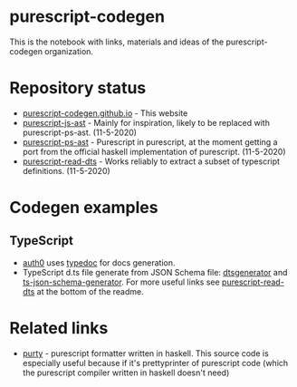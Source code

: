 # purescript-codegen

This is the notebook with links, materials and ideas of the purescript-codegen organization.

# Repository status

* [purescript-codegen.github.io](https://github.com/purescript-codegen/purescript-codegen.github.io) - This website
* [purescript-js-ast](https://github.com/purescript-codegen/purescript-ps-ast) - Mainly for inspiration, likely to be replaced with purescript-ps-ast. (11-5-2020)
* [purescript-ps-ast](https://github.com/purescript-codegen/purescript-ps-ast) - Purescript in purescript, at the moment getting a port from the official haskell implementation of purescript. (11-5-2020)
* [purescript-read-dts](https://github.com/purescript-codegen/purescript-read-dts) - Works reliably to extract a subset of typescript definitions. (11-5-2020)

# Codegen examples

## TypeScript
* [auth0](https://auth0.github.io/auth0-spa-js/index.html) uses [typedoc](https://typedoc.org/) for docs generation.
* TypeScript d.ts file generate from JSON Schema file: [dtsgenerator](https://github.com/horiuchi/dtsgenerator) and [ts-json-schema-generator](https://github.com/vega/ts-json-schema-generator).
For more useful links see [purescript-read-dts](https://github.com/purescript-codegen/purescript-read-dts/blob/master/README.md#useful-links) at the bottom of the readme.

# Related links
* [purty](https://github.com/joneshf/purty) - purescript formatter written in haskell. This source code is especially useful because if it's prettyprinter of purescript code (which the purescript compiler written in haskell doesn't need)
